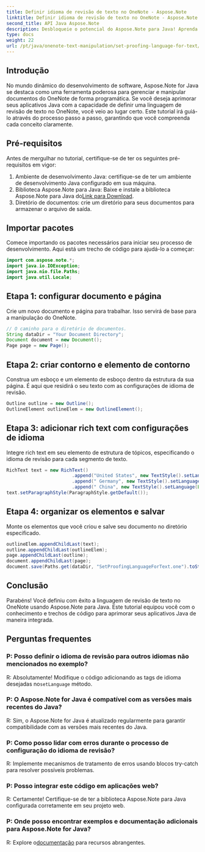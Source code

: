 ```yaml
---
title: Definir idioma de revisão de texto no OneNote - Aspose.Note
linktitle: Definir idioma de revisão de texto no OneNote - Aspose.Note
second_title: API Java Aspose.Note
description: Desbloqueie o potencial do Aspose.Note para Java! Aprenda como definir perfeitamente o idioma de revisão de texto no OneNote com nosso guia passo a passo.
type: docs
weight: 22
url: /pt/java/onenote-text-manipulation/set-proofing-language-for-text/
---
```

## Introdução
No mundo dinâmico do desenvolvimento de software, Aspose.Note for Java se destaca como uma ferramenta poderosa para gerenciar e manipular documentos do OneNote de forma programática. Se você deseja aprimorar seus aplicativos Java com a capacidade de definir uma linguagem de revisão de texto no OneNote, você veio ao lugar certo. Este tutorial irá guiá-lo através do processo passo a passo, garantindo que você compreenda cada conceito claramente.
## Pré-requisitos
Antes de mergulhar no tutorial, certifique-se de ter os seguintes pré-requisitos em vigor:
1. Ambiente de desenvolvimento Java: certifique-se de ter um ambiente de desenvolvimento Java configurado em sua máquina.
2.  Biblioteca Aspose.Note para Java: Baixe e instale a biblioteca Aspose.Note para Java do[Link para Download](https://releases.aspose.com/note/java/).
3. Diretório de documentos: crie um diretório para seus documentos para armazenar o arquivo de saída.
## Importar pacotes
Comece importando os pacotes necessários para iniciar seu processo de desenvolvimento. Aqui está um trecho de código para ajudá-lo a começar:
```java
import com.aspose.note.*;
import java.io.IOException;
import java.nio.file.Paths;
import java.util.Locale;
```
## Etapa 1: configurar documento e página
Crie um novo documento e página para trabalhar. Isso servirá de base para a manipulação do OneNote.
```java
// O caminho para o diretório de documentos.
String dataDir = "Your Document Directory";
Document document = new Document();
Page page = new Page();
```
## Etapa 2: criar contorno e elemento de contorno
Construa um esboço e um elemento de esboço dentro da estrutura da sua página. É aqui que residirá o seu texto com as configurações de idioma de revisão.
```java
Outline outline = new Outline();
OutlineElement outlineElem = new OutlineElement();
```
## Etapa 3: adicionar rich text com configurações de idioma
Integre rich text em seu elemento de estrutura de tópicos, especificando o idioma de revisão para cada segmento de texto.
```java
RichText text = new RichText()
                        .append("United States", new TextStyle().setLanguage(Locale.forLanguageTag("en-US")))
                        .append(" Germany", new TextStyle().setLanguage(Locale.forLanguageTag("de-DE")))
                        .append(" China", new TextStyle().setLanguage(Locale.forLanguageTag("zh-CN")));
text.setParagraphStyle(ParagraphStyle.getDefault());
```
## Etapa 4: organizar os elementos e salvar
Monte os elementos que você criou e salve seu documento no diretório especificado.
```java
outlineElem.appendChildLast(text);
outline.appendChildLast(outlineElem);
page.appendChildLast(outline);
document.appendChildLast(page);
document.save(Paths.get(dataDir, "SetProofingLanguageForText.one").toString()); 
```
## Conclusão
Parabéns! Você definiu com êxito a linguagem de revisão de texto no OneNote usando Aspose.Note para Java. Este tutorial equipou você com o conhecimento e trechos de código para aprimorar seus aplicativos Java de maneira integrada.
## Perguntas frequentes
### P: Posso definir o idioma de revisão para outros idiomas não mencionados no exemplo?
 R: Absolutamente! Modifique o código adicionando as tags de idioma desejadas no`setLanguage` método.
### P: O Aspose.Note for Java é compatível com as versões mais recentes do Java?
R: Sim, o Aspose.Note for Java é atualizado regularmente para garantir compatibilidade com as versões mais recentes do Java.
### P: Como posso lidar com erros durante o processo de configuração do idioma de revisão?
R: Implemente mecanismos de tratamento de erros usando blocos try-catch para resolver possíveis problemas.
### P: Posso integrar este código em aplicações web?
R: Certamente! Certifique-se de ter a biblioteca Aspose.Note para Java configurada corretamente em seu projeto web.
### P: Onde posso encontrar exemplos e documentação adicionais para Aspose.Note for Java?
 R: Explore o[documentação](https://reference.aspose.com/note/java/) para recursos abrangentes.